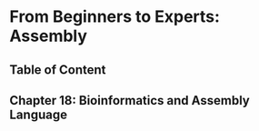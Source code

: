 # From Beginners to Experts: Assembly
## Table of Content
## Chapter 18: Bioinformatics and Assembly Language
